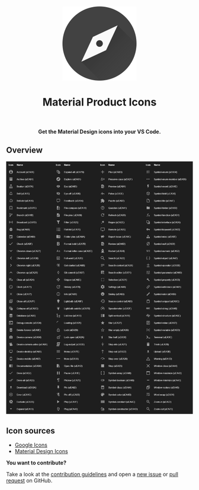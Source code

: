 <h1 align="center">
  <br>
    <img src="https://raw.githubusercontent.com/PKief/vscode-material-product-icons/master/logo.png?token=AC5OLT2LT3SFDZNYW33WNSC6ZFI4Y" alt="logo" width="200">
  <br><br>
  Material Product Icons
  <br>
  <br>
</h1>

<h4 align="center">Get the Material Design icons into your VS Code.</h4>

## Overview
<img src="https://raw.githubusercontent.com/PKief/vscode-material-product-icons/master/images/preview.png?token=AC5OLTYZKGU2KWB7PKECOZK6ZFIY2" alt="Preview">

## Icon sources

* [Google Icons](https://material.io/resources/icons)
* [Material Design Icons](https://materialdesignicons.com/)

**You want to contribute?**

Take a look at the [contribution guidelines](https://github.com/PKief/vscode-material-product-icons/blob/master/CONTRIBUTING.md) and open a [new issue](https://github.com/PKief/vscode-material-product-icons/issues) or [pull request](https://github.com/PKief/vscode-material-product-icons/pulls) on GitHub.